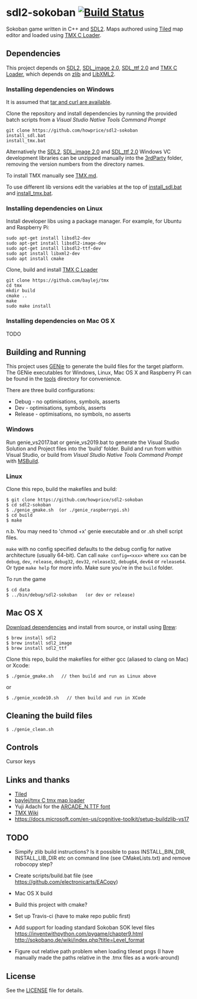 # sdl2-sokoban [![Build Status](https://travis-ci.org/howprice/sdl2-sokoban.svg?branch=master)](https://travis-ci.org/howprice/sdl2-sokoban)

Sokoban game written in C++ and [SDL2](https://www.libsdl.org/index.php). Maps authored using [Tiled](https://www.mapeditor.org/) map editor and loaded using [TMX C Loader](https://github.com/baylej/tmx/).

## Dependencies

This project depends on [SDL2](https://www.libsdl.org), [SDL_image 2.0](https://www.libsdl.org/projects/SDL_image/), [SDL_ttf 2.0](https://www.libsdl.org/projects/SDL_ttf/) and [TMX C Loader](https://github.com/baylej/tmx/), which depends on [zlib](https://www.zlib.net/) and [LibXML2](http://www.xmlsoft.org/).


### Installing dependencies on Windows

It is assumed that [tar and curl are available](https://devblogs.microsoft.com/commandline/tar-and-curl-come-to-windows/). 

Clone the repository and install dependencies by running the provided batch scripts from a *Visual Studio Native Tools Command Prompt*

    git clone https://github.com/howprice/sdl2-sokoban
	install_sdl.bat
	install_tmx.bat

Alternatively the [SDL2](https://www.libsdl.org/download-2.0.php), [SDL_image 2.0](https://www.libsdl.org/projects/SDL_image/) and [SDL_ttf 2.0](https://www.libsdl.org/projects/SDL_ttf/) Windows VC development libraries can be unzipped manually into the [3rdParty](3rdParty) folder, removing the version numbers from the directory names.

To install TMX manually see [TMX.md](TMX.md).

To use different lib versions edit the variables at the top of [install_sdl.bat](install_sdl.bat) and [install_tmx.bat](install_tmx.bat).

### Installing dependencies on Linux

Install developer libs using a package manager. For example, for Ubuntu and Raspberry Pi:

	sudo apt-get install libsdl2-dev
	sudo apt-get install libsdl2-image-dev
	sudo apt-get install libsdl2-ttf-dev
    sudo apt install libxml2-dev
    sudo apt install cmake

Clone, build and install [TMX C Loader](https://github.com/baylej/tmx/)

    git clone https://github.com/baylej/tmx
    cd tmx
    mkdir build
    cmake ..
    make
    sudo make install   
    
### Installing dependencies on Mac OS X

TODO

## Building and Running

This project uses [GENie](https://github.com/bkaradzic/genie) to generate the build files for the target platform. The GENie executables for Windows, Linux, Mac OS X and Raspberry Pi can be found in the [tools](tools) directory for convenience.

There are three build configurations:
- Debug - no optimisations, symbols, asserts
- Dev - optimisations, symbols, asserts
- Release - optimisations, no symbols, no asserts

### Windows

Run genie_vs2017.bat or genie_vs2019.bat to generate the Visual Studio Solution and Project files into the 'build' folder. Build and run from within Visual Studio, or build from *Visual Studio Native Tools Command Prompt* with [MSBuild](https://docs.microsoft.com/en-us/visualstudio/msbuild/msbuild?view=vs-2019).

### Linux

Clone this repo, build the makefiles and build:

	$ git clone https://github.com/howprice/sdl2-sokoban
	$ cd sdl2-sokoban
	$ ./genie_gmake.sh  (or ./genie_raspberrypi.sh)
	$ cd build
	$ make

n.b. You may need to 'chmod +x' genie executable and or .sh shell script files.

`make` with no config specified defaults to the debug config for native architecture (usually 64-bit). Can call `make config=<xxx>` where `xxx` can be `debug`, `dev`, `release`, `debug32`, `dev32`, `release32`, `debug64`, `dev64` or `release64`. Or type `make help` for more info. Make sure you're in the `build` folder.

To run the game

	$ cd data
	$ ../bin/debug/sdl2-sokoban   (or dev or release)

## Mac OS X

[Download dependencies](https://www.libsdl.org/download-2.0.php) and install from source, or install using [Brew](http://brew.sh):

	$ brew install sdl2
	$ brew install sdl2_image
	$ brew install sdl2_ttf
	
Clone this repo, build the makefiles for either gcc (aliased to clang on Mac) or Xcode:

	$ ./genie_gmake.sh   // then build and run as Linux above
	
or

	$ ./genie_xcode10.sh   // then build and run in XCode

## Cleaning the build files

	$ ./genie_clean.sh

## Controls

Cursor keys

## Links and thanks

- [Tiled](https://www.mapeditor.org/)
- [baylej/tmx C tmx map loader](https://github.com/baylej/tmx)
- Yuji Adachi for the [ARCADE_N.TTF font](https://www.dafont.com/arcade-ya.font)
- [TMX Wiki](https://github.com/baylej/tmx/wiki/Build-dependencies-on-Windows)
- https://docs.microsoft.com/en-us/cognitive-toolkit/setup-buildzlib-vs17


## TODO
- Simpify zlib build instructions? Is it possible to pass INSTALL_BIN_DIR, INSTALL_LIB_DIR etc on command line (see CMakeLists.txt) and remove robocopy step?
- Create scripts/build.bat file (see https://github.com/electronicarts/EACopy)

- Mac OS X build
- Build this project with cmake?
- Set up Travis-ci (have to make repo public first)
- Add support for loading standard Sokoban SOK level files https://inventwithpython.com/pygame/chapter9.html http://sokobano.de/wiki/index.php?title=Level_format 
- Figure out relative path problem when loading tileset pngs (I have manually made the paths relative in the .tmx files as a work-around)

## License

See the [LICENSE](LICENSE) file for details.

